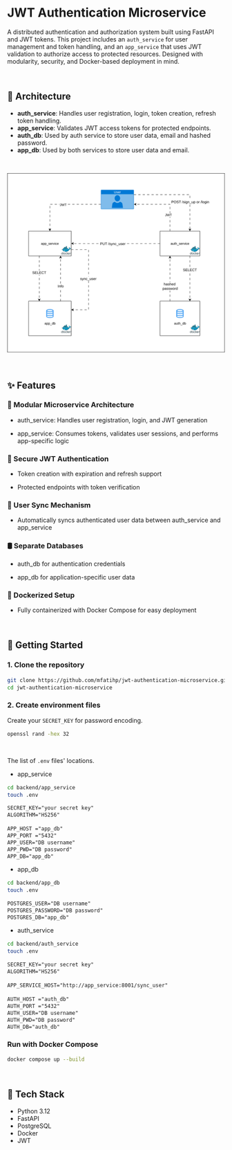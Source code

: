 # JWT Authentication Microservice

A distributed authentication and authorization system built using FastAPI and JWT tokens. This project includes an `auth_service` for user management and token handling, and an `app_service` that uses JWT validation to authorize access to protected resources. Designed with modularity, security, and Docker-based deployment in mind.

<br/>

## 🧱 Architecture

- **auth_service**: Handles user registration, login, token creation, refresh token handling.
- **app_service**: Validates JWT access tokens for protected endpoints.
- **auth_db**: Used by auth service to store user data, email and hashed password.
- **app_db**: Used by both services to store user data and email.

<br/>

<p align="center">
<img src="docs/jwt_system.drawio.svg" alt="JWT Auth Flow" width="800"/>
</p>

<br/>

## ✨ Features

### 🧩 Modular Microservice Architecture

- auth_service: Handles user registration, login, and JWT generation

- app_service: Consumes tokens, validates user sessions, and performs app-specific logic

### 🔐 Secure JWT Authentication

- Token creation with expiration and refresh support

- Protected endpoints with token verification

### 🔄 User Sync Mechanism

- Automatically syncs authenticated user data between auth_service and app_service

### 🛢️ Separate Databases

- auth_db for authentication credentials

- app_db for application-specific user data

### 🐳 Dockerized Setup

- Fully containerized with Docker Compose for easy deployment




<br/>

## 🚀 Getting Started

### 1. Clone the repository

```bash
git clone https://github.com/mfatihp/jwt-authentication-microservice.git
cd jwt-authentication-microservice
```

### 2. Create environment files

Create your `SECRET_KEY` for password encoding.

```bash
openssl rand -hex 32
```
<br/>

The list of `.env` files' locations.
- app_service

```bash
cd backend/app_service
touch .env
```

```env
SECRET_KEY="your secret key"
ALGORITHM="HS256"

APP_HOST ="app_db"
APP_PORT ="5432"
APP_USER="DB username"
APP_PWD="DB password"
APP_DB="app_db"
```

- app_db

```bash
cd backend/app_db
touch .env
```

```env
POSTGRES_USER="DB username"
POSTGRES_PASSWORD="DB password"
POSTGRES_DB="app_db"
```

- auth_service

```bash
cd backend/auth_service
touch .env
```

```env
SECRET_KEY="your secret key"
ALGORITHM="HS256"

APP_SERVICE_HOST="http://app_service:8001/sync_user"

AUTH_HOST ="auth_db"
AUTH_PORT ="5432"
AUTH_USER="DB username"
AUTH_PWD="DB password"
AUTH_DB="auth_db"
```

### Run with Docker Compose

```bash
docker compose up --build
```



<br/>

## 🧪 Tech Stack

- Python 3.12
- FastAPI
- PostgreSQL
- Docker
- JWT 


<br/>

